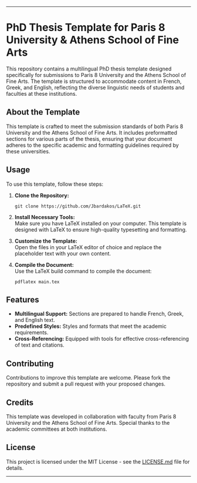 
---

# PhD Thesis Template for Paris 8 University & Athens School of Fine Arts

This repository contains a multilingual PhD thesis template designed specifically for submissions to Paris 8 University and the Athens School of Fine Arts. The template is structured to accommodate content in French, Greek, and English, reflecting the diverse linguistic needs of students and faculties at these institutions.

## About the Template

This template is crafted to meet the submission standards of both Paris 8 University and the Athens School of Fine Arts. It includes preformatted sections for various parts of the thesis, ensuring that your document adheres to the specific academic and formatting guidelines required by these universities.

## Usage

To use this template, follow these steps:

1. **Clone the Repository:**  
   ```
   git clone https://github.com/Jbardakos/LaTeX.git
   ```

2. **Install Necessary Tools:**  
   Make sure you have LaTeX installed on your computer. This template is designed with LaTeX to ensure high-quality typesetting and formatting.

3. **Customize the Template:**  
   Open the files in your LaTeX editor of choice and replace the placeholder text with your own content.

4. **Compile the Document:**  
   Use the LaTeX build command to compile the document:
   ```
   pdflatex main.tex
   ```

## Features

- **Multilingual Support:** Sections are prepared to handle French, Greek, and English text.
- **Predefined Styles:** Styles and formats that meet the academic requirements.
- **Cross-Referencing:** Equipped with tools for effective cross-referencing of text and citations.

## Contributing

Contributions to improve this template are welcome. Please fork the repository and submit a pull request with your proposed changes.

## Credits

This template was developed in collaboration with faculty from Paris 8 University and the Athens School of Fine Arts. Special thanks to the academic committees at both institutions.

## License

This project is licensed under the MIT License - see the [LICENSE.md](LICENSE.md) file for details.

---

